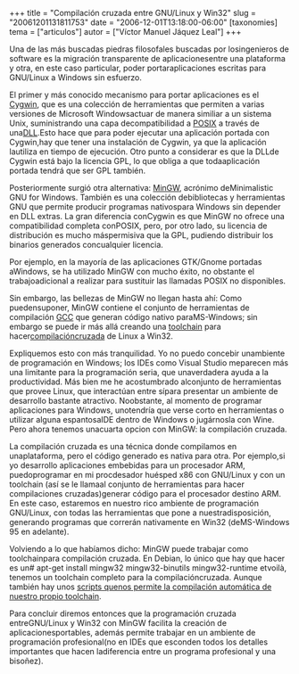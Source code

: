 +++
title = "Compilación cruzada entre GNU/Linux y Win32"
slug = "20061201131811753"
date = "2006-12-01T13:18:00-06:00"
[taxonomies]
tema = ["articulos"]
autor = ["Víctor Manuel Jáquez Leal"]
+++

Una de las más buscadas piedras filosofales buscadas por losingenieros
de software es la migración transparente de aplicacionesentre una
plataforma y otra, en este caso particular, poder portaraplicaciones
escritas para GNU/Linux a Windows sin esfuerzo.

El primer y más conocido mecanismo para portar aplicaciones es el
[Cygwin](http://www.cygwin.com), que es una colección de herramientas
que permiten a varias versiones de Microsoft Windowsactuar de manera
similiar a un sistema Unix, suministrando una capa decompatibilidad a
[POSIX](http://en.wikipedia.org/wiki/POSIX) a través de
una[DLL](http://en.wikipedia.org/wiki/Microsoft_Dynamic_Link_Library).Esto
hace que para poder ejecutar una aplicación portada con Cygwin,hay que
tener una instalación de Cygwin, ya que la aplicación lautiliza en
tiempo de ejecución. Otro punto a considerar es que la DLLde Cygwin está
bajo la licencia GPL, lo que obliga a que todaaplicación portada tendrá
que ser GPL también.

Posteriormente surgió otra alternativa: [MinGW](http://www.mingw.org),
acrónimo deMinimalistic GNU for Windows. También es una colección
debibliotecas y herramientas GNU que permite producir programas
nativospara Windows sin depender en DLL extras. La gran diferencia
conCygwin es que MinGW no ofrece una compatibilidad completa conPOSIX,
pero, por otro lado, su licencia de distribución es mucho máspermisiva
que la GPL, pudiendo distribuir los binarios generados concualquier
licencia.

<!-- more -->
Por ejemplo, en la mayoría de las aplicaciones GTK/Gnome portadas
aWindows, se ha utilizado MinGW con mucho éxito, no obstante el
trabajoadicional a realizar para sustituir las llamadas POSIX no
disponibles.

Sin embargo, las bellezas de MinGW no llegan hasta ahí: Como
puedensuponer, MinGW contiene el conjunto de herramientas de compilación
[GCC](http://gcc.gnu.org/) que generan código nativo paraMS-Windows; sin
embargo se puede ir más allá creando una
[toolchain](http://en.wikipedia.org/wiki/Toolchain) para
hacer[compilacióncruzada](http://en.wikipedia.org/wiki/Cross-compilation)
de Linux a Win32.

Expliquemos esto con más tranquilidad. Yo no puedo concebir unambiente
de programación en Windows; los IDEs como Visual Studio meparecen más
una limitante para la programación seria, que unaverdadera ayuda a la
productividad. Más bien me he acostumbrado alconjunto de herramientas
que provee Linux, que interactúan entre sípara presentar un ambiente de
desarrollo bastante atractivo. Noobstante, al momento de programar
aplicaciones para Windows, unotendría que verse corto en herramientas o
utilizar alguna espantosaIDE dentro de Windows o jugárnosla con Wine.
Pero ahora tenemos unacuarta opcion con MinGW: la compilación cruzada.

La compilación cruzada es una técnica donde compilamos en unaplataforma,
pero el código generado es nativa para otra. Por ejemplo,si yo
desarrollo aplicaciones embebidas para un procesador ARM, puedoprogramar
en mi procdesador huésped x86 con GNU/Linux y con un toolchain (así se
le llamaal conjunto de herramientas para hacer compilaciones
cruzadas)generar código para el procesador destino ARM. En este caso,
estaremos en nuestro rico ambiente de programación GNU/Linux, con todas
las herramientas que pone a nuestradisposición, generando programas que
correrán nativamente en Win32 (deMS-Windows 95 en adelante).

Volviendo a lo que habíamos dicho: MinGW puede trabajar como
toolchainpara compilación cruzada. En Debian, lo único que hay que hacer
es un# apt-get install mingw32 mingw32-binutils mingw32-runtime etvoilà,
tenemos un toolchain completo para la compilacióncruzada. Aunque también
hay unos [scripts quenos permite la compilación automática de nuestro
propio toolchain](http://www.libsdl.org/extras/win32/cross/README.txt).

Para concluir diremos entonces que la programación cruzada
entreGNU/Linux y Win32 con MinGW facilita la creación de
aplicacionesportables, además permite trabajar en un ambiente de
programación profesional(no en IDEs que esconden todos los detalles
importantes que hacen ladiferencia entre un programa profesional y una
bisoñez).

